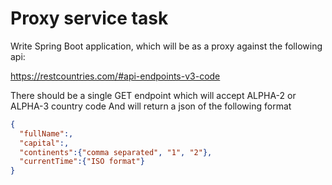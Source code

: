 # Proxy service task 

Write Spring Boot application, which will be as a proxy against the following api:

https://restcountries.com/#api-endpoints-v3-code

There should be a single GET endpoint which will accept ALPHA-2 or ALPHA-3 country code 
And will return a json of the following format
```json
{
  "fullName":,
  "capital":,
  "continents":{"comma separated", "1", "2"},
  "currentTime":{"ISO format"}
}
```

